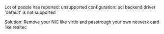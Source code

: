 Lot of people has reported:
unsupported configuration: pci backend driver 'default' is not supported

Solution:
Remove your NIC like virtio and passtrough your own netwerk card like realtec
